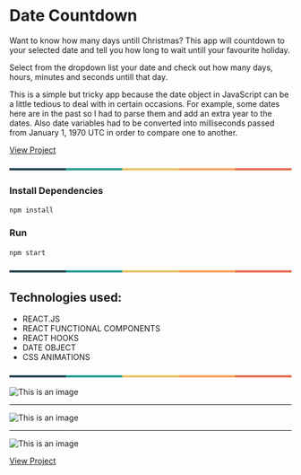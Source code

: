 # Date Countdown

Want to know how many days untill Christmas? This app will countdown to your selected date and tell you how long to wait untill your favourite holiday.

Select from the dropdown list your date and check out how many days, hours, minutes and seconds untill that day.

This is a simple but tricky app because the date object in JavaScript can be a little tedious to deal with in certain occasions. For example, some dates here are in the past so I had to parse them and add an extra year to the dates. Also date variables had to be converted into milliseconds passed from January 1, 1970 UTC in order to compare one to another.

[View Project](https://date-countdown-xi.vercel.app/)

![This is an image](https://raw.githubusercontent.com/philipHinch/underline/main/underline.png)

### Install Dependencies

```
npm install
```

### Run

```
npm start
```

![This is an image](https://raw.githubusercontent.com/philipHinch/underline/main/underline.png)

## Technologies used:

- REACT.JS
- REACT FUNCTIONAL COMPONENTS
- REACT HOOKS 
- DATE OBJECT
- CSS ANIMATIONS


![This is an image](https://raw.githubusercontent.com/philipHinch/underline/main/underline.png)

![This is an image](https://raw.githubusercontent.com/philipHinch/new_years_countdown/main/src/assets/previews/countdownpreview1.png)

---

![This is an image](https://raw.githubusercontent.com/philipHinch/new_years_countdown/main/src/assets/previews/countdownpreview2.png)

---

![This is an image](https://raw.githubusercontent.com/philipHinch/new_years_countdown/main/src/assets/previews/countdownpreview3.png)

[View Project](https://date-countdown-xi.vercel.app/)

